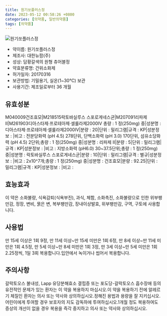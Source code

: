 ```yaml
---
title: 원기쏘플러스정
date: 2023-05-12 00:58:26 +0800
categories: [의약품, 일반의약품]
tags: [의약품]
---
```

![원기쏘플러스정](https://nedrug.mfds.go.kr/pbp/cmn/itemImageDownload/150350280703000135)

- 약이름: 원기쏘플러스정
- 제조사: 대한뉴팜(주)
- 성상: 담황갈색의 원형 츄어블정
- 약효분류명: 건위소화제
- 허가일자: 20170316
- 보관방법: 기밀용기, 실온(1~30℃) 보관
- 사용기간: 제조일로부터 36 개월
## 유효성분
M040009건조효모|M218515락토바실루스 스포로게네스균|M207091리파제 Ⅱ|M261903디아스타제·프로테아제·셀룰라제2000IV
총량 : 1 정(250mg) 중|성분명 : 디아스타제·프로테아제·셀룰라제2000IV|분량 : 20|단위 : 밀리그램|규격 : KP|성분정보 : |비고 : 전분당화력 (pH 4.5) 278단위, 단백소화력 (pH 3.0) 170단위, 섬유소당화력 (pH 4.5) 2단위;총량 : 1 정(250mg) 중|성분명 : 리파제 Ⅱ|분량 : 5|단위 : 밀리그램|규격 : KP|성분정보 : |비고 : 지방소화력 (pH6.0) 30~37.5단위;총량 : 1 정(250mg) 중|성분명 : 락토바실루스 스포로게네스균|분량 : 10|단위 : 밀리그램|규격 : 별규|성분정보 : |비고 : 2x10^7개;총량 : 1 정(250mg) 중|성분명 : 건조효모|분량 : 92.25|단위 : 밀리그램|규격 : KP|성분정보 : |비고 :
## 효능효과
이 약은 소화불량, 식욕감퇴(식욕부진), 과식, 체함, 소화촉진, 소화불량으로 인한 위부팽만감, 정장, 변비, 묽은 변, 복부팽만감, 장내이상발효, 위부팽만감, 구역, 구토에 사용합니다.
## 사용법
만 15세 이상은 1회 9정, 만 11세 이상~만 15세 미만은 1회 6정, 만 8세 이상~만 11세 미만은 1회 4.5정, 만 5세 이상~만 8세 미만은 1회 3정, 만 3세 이상~만 5세 미만은 1회 2.25정씩, 1일 3회 복용합니다.입안에서 녹이거나 씹어서 복용합니다.
## 주의사항
갈락토오스 불내성, Lapp 유당분해효소 결핍증 또는 포도당-갈락토오스 흡수장애 등의 유전적인 문제가 있는 환자는 이 약을 복용하지 마십시오.이 약을 복용하기 전에 알레르기 체질인 환자는 의사 또는 약사와 상의하십시오.정해진 용법과 용량을 잘 지키십시오.어린이에게 투여할 경우 보호자의 지도 감독하에 투여하십시오.1개월 정도 복용하여도 증상의 개선이 없을 경우 복용을 즉각 중지하고 의사 또는 약사와 상의하십시오.
